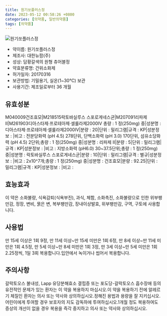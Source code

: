 ```yaml
---
title: 원기쏘플러스정
date: 2023-05-12 00:58:26 +0800
categories: [의약품, 일반의약품]
tags: [의약품]
---
```

![원기쏘플러스정](https://nedrug.mfds.go.kr/pbp/cmn/itemImageDownload/150350280703000135)

- 약이름: 원기쏘플러스정
- 제조사: 대한뉴팜(주)
- 성상: 담황갈색의 원형 츄어블정
- 약효분류명: 건위소화제
- 허가일자: 20170316
- 보관방법: 기밀용기, 실온(1~30℃) 보관
- 사용기간: 제조일로부터 36 개월
## 유효성분
M040009건조효모|M218515락토바실루스 스포로게네스균|M207091리파제 Ⅱ|M261903디아스타제·프로테아제·셀룰라제2000IV
총량 : 1 정(250mg) 중|성분명 : 디아스타제·프로테아제·셀룰라제2000IV|분량 : 20|단위 : 밀리그램|규격 : KP|성분정보 : |비고 : 전분당화력 (pH 4.5) 278단위, 단백소화력 (pH 3.0) 170단위, 섬유소당화력 (pH 4.5) 2단위;총량 : 1 정(250mg) 중|성분명 : 리파제 Ⅱ|분량 : 5|단위 : 밀리그램|규격 : KP|성분정보 : |비고 : 지방소화력 (pH6.0) 30~37.5단위;총량 : 1 정(250mg) 중|성분명 : 락토바실루스 스포로게네스균|분량 : 10|단위 : 밀리그램|규격 : 별규|성분정보 : |비고 : 2x10^7개;총량 : 1 정(250mg) 중|성분명 : 건조효모|분량 : 92.25|단위 : 밀리그램|규격 : KP|성분정보 : |비고 :
## 효능효과
이 약은 소화불량, 식욕감퇴(식욕부진), 과식, 체함, 소화촉진, 소화불량으로 인한 위부팽만감, 정장, 변비, 묽은 변, 복부팽만감, 장내이상발효, 위부팽만감, 구역, 구토에 사용합니다.
## 사용법
만 15세 이상은 1회 9정, 만 11세 이상~만 15세 미만은 1회 6정, 만 8세 이상~만 11세 미만은 1회 4.5정, 만 5세 이상~만 8세 미만은 1회 3정, 만 3세 이상~만 5세 미만은 1회 2.25정씩, 1일 3회 복용합니다.입안에서 녹이거나 씹어서 복용합니다.
## 주의사항
갈락토오스 불내성, Lapp 유당분해효소 결핍증 또는 포도당-갈락토오스 흡수장애 등의 유전적인 문제가 있는 환자는 이 약을 복용하지 마십시오.이 약을 복용하기 전에 알레르기 체질인 환자는 의사 또는 약사와 상의하십시오.정해진 용법과 용량을 잘 지키십시오.어린이에게 투여할 경우 보호자의 지도 감독하에 투여하십시오.1개월 정도 복용하여도 증상의 개선이 없을 경우 복용을 즉각 중지하고 의사 또는 약사와 상의하십시오.
